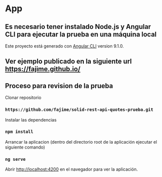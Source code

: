 # App

## Es necesario tener instalado Node.js y Angular CLI para ejecutar la prueba en una máquina local

Este proyecto está generado con [Angular CLI](https://github.com/angular/angular-cli) version 9.1.0.

## Ver ejemplo publicado en la siguiente url https://fajime.github.io/

## Proceso para revision de la prueba

Clonar repositorio

### `https://github.com/fajime/solid-rest-api-quotes-prueba.git`

Instalar las dependencias

### `npm install`

Arrancar la aplicacion (dentro del directorio root de la aplicación ejecutar el siguiente comando)

### `ng serve`

Abrir [http://localhost:4200](http://localhost:4200) en el navegador para ver la aplicación.
